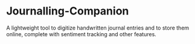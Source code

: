 # Journalling-Companion
A lightweight tool to digitize handwritten journal entries and to store them online, complete with sentiment tracking and other features.
